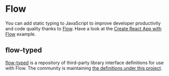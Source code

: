 # Flow

You can add static typing to JavaScript to improve developer productivity and code quality thanks to [Flow](https://github.com/facebook/flow).
Have a look at the [Create React App with Flow](https://github.com/mui-org/material-ui/tree/master/examples/create-react-app-with-flow) example.

## flow-typed

[flow-typed](https://github.com/flowtype/flow-typed) is a repository of third-party library interface definitions for use with Flow.
The community is maintaining [the definitions under this project](https://github.com/flowtype/flow-typed/tree/master/definitions/npm/%40material-ui/core_v1.x.x).
